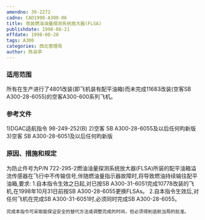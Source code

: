 ```yaml
---
amendno: 39-2272
cadno: CAD1998-A300-06
title: 改装燃油油量探测系统放大器(FLSA)
publishdate: 1998-08-21
effdate: 1998-08-28
tags: A300
categories: 西北管理局
author: 陈岳亭
---
```


### 适用范围 
所有在生产进行了4801改装(即飞机装有配平油箱)而未完成11683改装(空客SB A300-28-6055)的空客A300-600系列飞机。

### 参考文件
1)DGAC适航指令 98-249-252(B) 
    2)空客 
SB A300-28-6055及以后任何昀新版
    3)空客 
SB A300-28-6051及以后任何昀新版


### 原因、措施和规定 
为防止件号为P/N 722-295-2燃油油量探测系统放大器(FLSA)所装的配平油箱溢流传感器在飞行中不传输信号,伴随燃油量指示器故障时,将导致燃油持续输往配平油箱,要求: 
    1.自本指令生效之日起,对已按SB A300-31-6051完成10778改装的飞机,在1998年10月31日前按SB A300-28-6055更换FLSAs。 
    2.自本指令生效后,对任何飞机在完成SB A300-31-6051时,必须同时完成SB A300-28-6055。 

    完成本指令可采取能保证安全的替代方法或调整完成的时间，但必须得到适航当局的批准。
  
